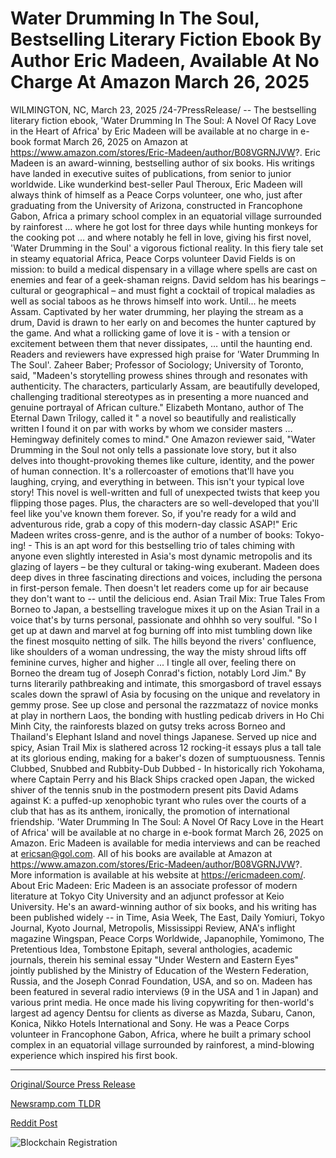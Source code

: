 # Water Drumming In The Soul, Bestselling Literary Fiction Ebook By Author Eric Madeen, Available At No Charge At Amazon March 26, 2025

WILMINGTON, NC, March 23, 2025 /24-7PressRelease/ -- The bestselling literary fiction ebook, 'Water Drumming In The Soul: A Novel Of Racy Love in the Heart of Africa' by Eric Madeen will be available at no charge in e-book format March 26, 2025 on Amazon at https://www.amazon.com/stores/Eric-Madeen/author/B08VGRNJVW?.  Eric Madeen is an award-winning, bestselling author of six books. His writings have landed in executive suites of publications, from senior to junior worldwide.  Like wunderkind best-seller Paul Theroux, Eric Madeen will always think of himself as a Peace Corps volunteer, one who, just after graduating from the University of Arizona, constructed in Francophone Gabon, Africa a primary school complex in an equatorial village surrounded by rainforest … where he got lost for three days while hunting monkeys for the cooking pot … and where notably he fell in love, giving his first novel, 'Water Drumming in the Soul' a vigorous fictional reality.  In this fiery tale set in steamy equatorial Africa, Peace Corps volunteer David Fields is on mission: to build a medical dispensary in a village where spells are cast on enemies and fear of a geek-shaman reigns. David seldom has his bearings – cultural or geographical – and must fight a cocktail of tropical maladies as well as social taboos as he throws himself into work. Until... he meets Assam. Captivated by her water drumming, her playing the stream as a drum, David is drawn to her early on and becomes the hunter captured by the game. And what a rollicking game of love it is - with a tension or excitement between them that never dissipates, … until the haunting end.  Readers and reviewers have expressed high praise for 'Water Drumming In The Soul'. Zaheer Baber; Professor of Sociology; University of Toronto, said, "Madeen's storytelling prowess shines through and resonates with authenticity. The characters, particularly Assam, are beautifully developed, challenging traditional stereotypes as in presenting a more nuanced and genuine portrayal of African culture."  Elizabeth Montano, author of The Eternal Dawn Trilogy, called it " a novel so beautifully and realistically written I found it on par with works by whom we consider masters … Hemingway definitely comes to mind."  One Amazon reviewer said, "Water Drumming in the Soul not only tells a passionate love story, but it also delves into thought-provoking themes like culture, identity, and the power of human connection. It's a rollercoaster of emotions that'll have you laughing, crying, and everything in between. This isn't your typical love story! This novel is well-written and full of unexpected twists that keep you flipping those pages. Plus, the characters are so well-developed that you'll feel like you've known them forever. So, if you're ready for a wild and adventurous ride, grab a copy of this modern-day classic ASAP!"  Eric Madeen writes cross-genre, and is the author of a number of books:  Tokyo-ing! - This is an apt word for this bestselling trio of tales chiming with anyone even slightly interested in Asia's most dynamic metropolis and its glazing of layers – be they cultural or taking-wing exuberant. Madeen does deep dives in three fascinating directions and voices, including the persona in first-person female. Then doesn't let readers come up for air because they don't want to -- until the delicious end.  Asian Trail Mix: True Tales From Borneo to Japan, a bestselling travelogue mixes it up on the Asian Trail in a voice that's by turns personal, passionate and ohhhh so very soulful. "So I get up at dawn and marvel at fog burning off into mist tumbling down like the finest mosquito netting of silk. The hills beyond the rivers' confluence, like shoulders of a woman undressing, the way the misty shroud lifts off feminine curves, higher and higher ... I tingle all over, feeling there on Borneo the dream tug of Joseph Conrad's fiction, notably Lord Jim." By turns literarily pathbreaking and intimate, this smorgasbord of travel essays scales down the sprawl of Asia by focusing on the unique and revelatory in gemmy prose. See up close and personal the razzmatazz of novice monks at play in northern Laos, the bonding with hustling pedicab drivers in Ho Chi Minh City, the rainforests blazed on gutsy treks across Borneo and Thailand's Elephant Island and novel things Japanese. Served up nice and spicy, Asian Trail Mix is slathered across 12 rocking-it essays plus a tall tale at its glorious ending, making for a baker's dozen of sumptuousness.  Tennis Clubbed, Snubbed and Rubbity-Dub Dubbed - In historically rich Yokohama, where Captain Perry and his Black Ships cracked open Japan, the wicked shiver of the tennis snub in the postmodern present pits David Adams against K: a puffed-up xenophobic tyrant who rules over the courts of a club that has as its anthem, ironically, the promotion of international friendship.  'Water Drumming In The Soul: A Novel Of Racy Love in the Heart of Africa' will be available at no charge in e-book format March 26, 2025 on Amazon.  Eric Madeen is available for media interviews and can be reached at ericsan@gol.com. All of his books are available at Amazon at https://www.amazon.com/stores/Eric-Madeen/author/B08VGRNJVW?. More information is available at his website at https://ericmadeen.com/.  About Eric Madeen:  Eric Madeen is an associate professor of modern literature at Tokyo City University and an adjunct professor at Keio University. He's an award-winning author of six books, and his writing has been published widely -- in Time, Asia Week, The East, Daily Yomiuri, Tokyo Journal, Kyoto Journal, Metropolis, Mississippi Review, ANA's inflight magazine Wingspan, Peace Corps Worldwide, Japanophile, Yomimono, The Pretentious Idea, Tombstone Epitaph, several anthologies, academic journals, therein his seminal essay "Under Western and Eastern Eyes" jointly published by the Ministry of Education of the Western Federation, Russia, and the Joseph Conrad Foundation, USA, and so on.  Madeen has been featured in several radio interviews (9 in the USA and 1 in Japan) and various print media. He once made his living copywriting for then-world's largest ad agency Dentsu for clients as diverse as Mazda, Subaru, Canon, Konica, Nikko Hotels International and Sony.  He was a Peace Corps volunteer in Francophone Gabon, Africa, where he built a primary school complex in an equatorial village surrounded by rainforest, a mind-blowing experience which inspired his first book. 

---

[Original/Source Press Release](https://www.24-7pressrelease.com/press-release/520894/water-drumming-in-the-soul-bestselling-literary-fiction-ebook-by-author-eric-madeen-available-at-no-charge-at-amazon-march-26-2025)
                    

[Newsramp.com TLDR](https://newsramp.com/curated-news/award-winning-author-eric-madeen-offers-bestselling-ebook-for-free-on-amazon/28968696f4dc16e5042ad5d1d1109b66) 

 



[Reddit Post](https://www.reddit.com/r/BookNews/comments/1jhtq1i/awardwinning_author_eric_madeen_offers/) 



![Blockchain Registration](https://cdn.newsramp.app/24-7PressRelease/qrcode/253/23/noonfEOa.webp)
